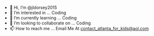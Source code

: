 - 👋 Hi, I’m @jldorsey2015
- 👀 I’m interested in ... Coding
- 🌱 I’m currently learning ... Coding
- 💞️ I’m looking to collaborate on ... Coding
- 📫 How to reach me ... Email Me At contact_atlanta_for_kids@aol.com

<!---
jldorsey2015/jldorsey2015 is a ✨ special ✨ repository because its `README.md` (this file) appears on your GitHub profile.
You can click the Preview link to take a look at your changes.
--->
